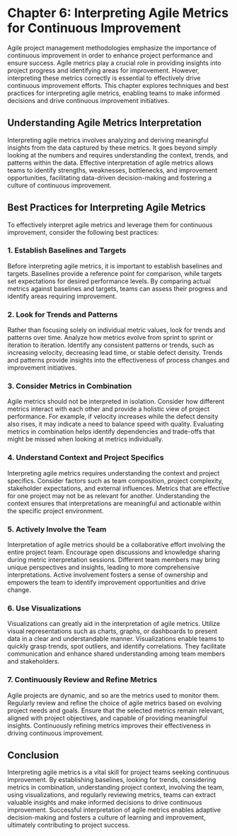 Chapter 6: Interpreting Agile Metrics for Continuous Improvement
================================================================

Agile project management methodologies emphasize the importance of continuous improvement in order to enhance project performance and ensure success. Agile metrics play a crucial role in providing insights into project progress and identifying areas for improvement. However, interpreting these metrics correctly is essential to effectively drive continuous improvement efforts. This chapter explores techniques and best practices for interpreting agile metrics, enabling teams to make informed decisions and drive continuous improvement initiatives.

**Understanding Agile Metrics Interpretation**
----------------------------------------------

Interpreting agile metrics involves analyzing and deriving meaningful insights from the data captured by these metrics. It goes beyond simply looking at the numbers and requires understanding the context, trends, and patterns within the data. Effective interpretation of agile metrics allows teams to identify strengths, weaknesses, bottlenecks, and improvement opportunities, facilitating data-driven decision-making and fostering a culture of continuous improvement.

**Best Practices for Interpreting Agile Metrics**
-------------------------------------------------

To effectively interpret agile metrics and leverage them for continuous improvement, consider the following best practices:

### **1. Establish Baselines and Targets**

Before interpreting agile metrics, it is important to establish baselines and targets. Baselines provide a reference point for comparison, while targets set expectations for desired performance levels. By comparing actual metrics against baselines and targets, teams can assess their progress and identify areas requiring improvement.

### **2. Look for Trends and Patterns**

Rather than focusing solely on individual metric values, look for trends and patterns over time. Analyze how metrics evolve from sprint to sprint or iteration to iteration. Identify any consistent patterns or trends, such as increasing velocity, decreasing lead time, or stable defect density. Trends and patterns provide insights into the effectiveness of process changes and improvement initiatives.

### **3. Consider Metrics in Combination**

Agile metrics should not be interpreted in isolation. Consider how different metrics interact with each other and provide a holistic view of project performance. For example, if velocity increases while the defect density also rises, it may indicate a need to balance speed with quality. Evaluating metrics in combination helps identify dependencies and trade-offs that might be missed when looking at metrics individually.

### **4. Understand Context and Project Specifics**

Interpreting agile metrics requires understanding the context and project specifics. Consider factors such as team composition, project complexity, stakeholder expectations, and external influences. Metrics that are effective for one project may not be as relevant for another. Understanding the context ensures that interpretations are meaningful and actionable within the specific project environment.

### **5. Actively Involve the Team**

Interpretation of agile metrics should be a collaborative effort involving the entire project team. Encourage open discussions and knowledge sharing during metric interpretation sessions. Different team members may bring unique perspectives and insights, leading to more comprehensive interpretations. Active involvement fosters a sense of ownership and empowers the team to identify improvement opportunities and drive change.

### **6. Use Visualizations**

Visualizations can greatly aid in the interpretation of agile metrics. Utilize visual representations such as charts, graphs, or dashboards to present data in a clear and understandable manner. Visualizations enable teams to quickly grasp trends, spot outliers, and identify correlations. They facilitate communication and enhance shared understanding among team members and stakeholders.

### **7. Continuously Review and Refine Metrics**

Agile projects are dynamic, and so are the metrics used to monitor them. Regularly review and refine the choice of agile metrics based on evolving project needs and goals. Ensure that the selected metrics remain relevant, aligned with project objectives, and capable of providing meaningful insights. Continuously refining metrics improves their effectiveness in driving continuous improvement.

**Conclusion**
--------------

Interpreting agile metrics is a vital skill for project teams seeking continuous improvement. By establishing baselines, looking for trends, considering metrics in combination, understanding project context, involving the team, using visualizations, and regularly reviewing metrics, teams can extract valuable insights and make informed decisions to drive continuous improvement. Successful interpretation of agile metrics enables adaptive decision-making and fosters a culture of learning and improvement, ultimately contributing to project success.

